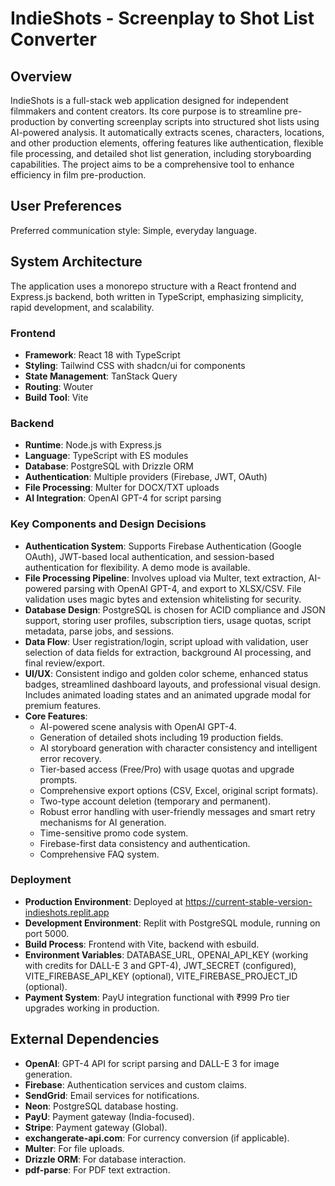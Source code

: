 # IndieShots - Screenplay to Shot List Converter

## Overview
IndieShots is a full-stack web application designed for independent filmmakers and content creators. Its core purpose is to streamline pre-production by converting screenplay scripts into structured shot lists using AI-powered analysis. It automatically extracts scenes, characters, locations, and other production elements, offering features like authentication, flexible file processing, and detailed shot list generation, including storyboarding capabilities. The project aims to be a comprehensive tool to enhance efficiency in film pre-production.

## User Preferences
Preferred communication style: Simple, everyday language.

## System Architecture
The application uses a monorepo structure with a React frontend and Express.js backend, both written in TypeScript, emphasizing simplicity, rapid development, and scalability.

### Frontend
*   **Framework**: React 18 with TypeScript
*   **Styling**: Tailwind CSS with shadcn/ui for components
*   **State Management**: TanStack Query
*   **Routing**: Wouter
*   **Build Tool**: Vite

### Backend
*   **Runtime**: Node.js with Express.js
*   **Language**: TypeScript with ES modules
*   **Database**: PostgreSQL with Drizzle ORM
*   **Authentication**: Multiple providers (Firebase, JWT, OAuth)
*   **File Processing**: Multer for DOCX/TXT uploads
*   **AI Integration**: OpenAI GPT-4 for script parsing

### Key Components and Design Decisions
*   **Authentication System**: Supports Firebase Authentication (Google OAuth), JWT-based local authentication, and session-based authentication for flexibility. A demo mode is available.
*   **File Processing Pipeline**: Involves upload via Multer, text extraction, AI-powered parsing with OpenAI GPT-4, and export to XLSX/CSV. File validation uses magic bytes and extension whitelisting for security.
*   **Database Design**: PostgreSQL is chosen for ACID compliance and JSON support, storing user profiles, subscription tiers, usage quotas, script metadata, parse jobs, and sessions.
*   **Data Flow**: User registration/login, script upload with validation, user selection of data fields for extraction, background AI processing, and final review/export.
*   **UI/UX**: Consistent indigo and golden color scheme, enhanced status badges, streamlined dashboard layouts, and professional visual design. Includes animated loading states and an animated upgrade modal for premium features.
*   **Core Features**:
    *   AI-powered scene analysis with OpenAI GPT-4.
    *   Generation of detailed shots including 19 production fields.
    *   AI storyboard generation with character consistency and intelligent error recovery.
    *   Tier-based access (Free/Pro) with usage quotas and upgrade prompts.
    *   Comprehensive export options (CSV, Excel, original script formats).
    *   Two-type account deletion (temporary and permanent).
    *   Robust error handling with user-friendly messages and smart retry mechanisms for AI generation.
    *   Time-sensitive promo code system.
    *   Firebase-first data consistency and authentication.
    *   Comprehensive FAQ system.

### Deployment
*   **Production Environment**: Deployed at https://current-stable-version-indieshots.replit.app
*   **Development Environment**: Replit with PostgreSQL module, running on port 5000.
*   **Build Process**: Frontend with Vite, backend with esbuild.
*   **Environment Variables**: DATABASE_URL, OPENAI_API_KEY (working with credits for DALL-E 3 and GPT-4), JWT_SECRET (configured), VITE_FIREBASE_API_KEY (optional), VITE_FIREBASE_PROJECT_ID (optional).
*   **Payment System**: PayU integration functional with ₹999 Pro tier upgrades working in production.

## External Dependencies
*   **OpenAI**: GPT-4 API for script parsing and DALL-E 3 for image generation.
*   **Firebase**: Authentication services and custom claims.
*   **SendGrid**: Email services for notifications.
*   **Neon**: PostgreSQL database hosting.
*   **PayU**: Payment gateway (India-focused).
*   **Stripe**: Payment gateway (Global).
*   **exchangerate-api.com**: For currency conversion (if applicable).
*   **Multer**: For file uploads.
*   **Drizzle ORM**: For database interaction.
*   **pdf-parse**: For PDF text extraction.